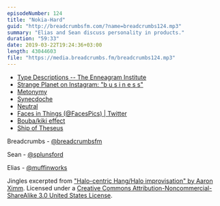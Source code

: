 ```yaml
---
episodeNumber: 124
title: "Nokia-Hard"
guid: "http://breadcrumbsfm.com/?name=breadcrumbs124.mp3"
summary: "Elias and Sean discuss personality in products."
duration: "59:33"
date: 2019-03-22T19:24:36+03:00
length: 43044603
file: "https://media.breadcrumbs.fm/breadcrumbs124.mp3"
---
```


- [Type Descriptions -- The Enneagram Institute](https://www.enneagraminstitute.com/type-descriptions)
- [Strange Planet on Instagram: "b u s i n e s s"](https://www.instagram.com/p/BuBq10OAxm8/)
- [Metonymy](https://en.wikipedia.org/wiki/Metonymy)
- [Synecdoche](https://en.wikipedia.org/wiki/Synecdoche)
- [Neutral](http://neutral.fm/)
- [Faces in Things (@FacesPics) | Twitter](https://twitter.com/facespics)
- [Bouba/kiki effect](https://en.wikipedia.org/wiki/Bouba/kiki_effect)
- [Ship of Theseus](https://en.wikipedia.org/wiki/Ship_of_Theseus)

Breadcrumbs - [@breadcrumbsfm](https://twitter.com/breadcrumbsfm)

Sean - [@splunsford](https://twitter.com/splunsford)

Elias - [@muffinworks](https://twitter.com/muffinworks)

Jingles excerpted from ["Halo-centric Hang/Halo improvisation" by Aaron Ximm](http://freemusicarchive.org/music/aaron_ximm/handpans_and_the_hang/). Licensed under a [Creative Commons Attribution-Noncommercial-ShareAlike 3.0 United States License](http://creativecommons.org/licenses/by-nc-sa/3.0/us/).